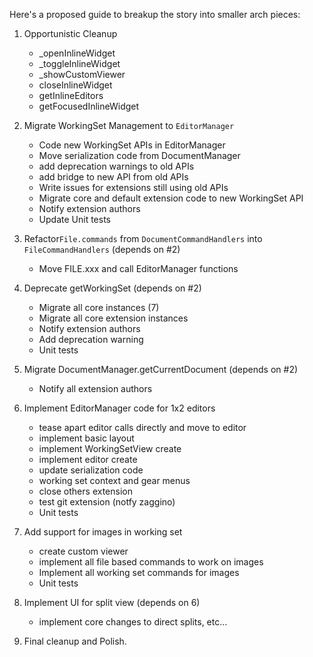 Here's a proposed guide to breakup the story into smaller arch pieces:

1. Opportunistic Cleanup
   * _openInlineWidget
   * _toggleInlineWidget
   * _showCustomViewer
   * closeInlineWidget
   * getInlineEditors
   * getFocusedInlineWidget

2. Migrate WorkingSet Management to `EditorManager`
   * Code new WorkingSet APIs in EditorManager
   * Move serialization code from DocumentManager
   * add deprecation warnings to old APIs
   * add bridge to new API from old APIs
   * Write issues for extensions still using old APIs
   * Migrate core and default extension code to new WorkingSet API
   * Notify extension authors
   * Update Unit tests

3. Refactor`File.commands` from `DocumentCommandHandlers` into `FileCommandHandlers` 
   (depends on #2)
   * Move FILE.xxx and call EditorManager functions 

4. Deprecate getWorkingSet 
   (depends on #2)
   * Migrate all core instances (7)
   * Migrate all core extension instances
   * Notify extension authors
   * Add deprecation warning
   * Unit tests

5. Migrate DocumentManager.getCurrentDocument 
   (depends on #2)
   * Notify all extension authors 

6. Implement EditorManager code for 1x2 editors
   * tease apart editor calls directly and move to editor
   * implement basic layout
   * implement WorkingSetView create
   * implement editor create
   * update serialization code
   * working set context and gear menus
   * close others extension
   * test git extension (notfy zaggino)
   * Unit tests

7. Add support for images in working set
   * create custom viewer
   * implement all file based commands to work on images
   * Implement all working set commands for images 
   * Unit tests

8. Implement UI for split view
   (depends on 6)
   * implement core changes to direct splits, etc...

9. Final cleanup and Polish.